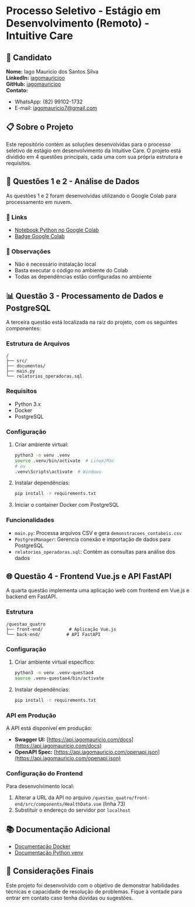 # Processo Seletivo - Estágio em Desenvolvimento (Remoto) - Intuitive Care

## 👤 Candidato
**Nome:** Iago Mauricio dos Santos Silva  
**LinkedIn:** [iagomauricioo](https://www.linkedin.com/in/iagomauricioo/)  
**GitHub:** [iagomauricioo](https://github.com/iagomauricioo)  
**Contato:**  
- WhatsApp: (82) 99102-1732  
- E-mail: iagomauricio7@gmail.com

## 📋 Sobre o Projeto
Este repositório contém as soluções desenvolvidas para o processo seletivo de estágio em desenvolvimento da Intuitive Care. O projeto está dividido em 4 questões principais, cada uma com sua própria estrutura e requisitos.

## 🚀 Questões 1 e 2 - Análise de Dados
As questões 1 e 2 foram desenvolvidas utilizando o Google Colab para processamento em nuvem.

### 🔗 Links
- [Notebook Python no Google Colab](https://colab.research.google.com/drive/1Pq-1cBO6AIXMyY-JAn-PWqbUyN3mMrpF?usp=sharing)
- [Badge Google Colab](https://img.shields.io/badge/Google%20Colab-%23F9A825.svg?style=for-the-badge&logo=googlecolab&logoColor=white)

### 📝 Observações
- Não é necessário instalação local
- Basta executar o código no ambiente do Colab
- Todas as dependências estão configuradas no ambiente

## 📊 Questão 3 - Processamento de Dados e PostgreSQL
A terceira questão está localizada na raiz do projeto, com os seguintes componentes:

### Estrutura de Arquivos
```
/
├── src/
├── documentos/
├── main.py
└── relatorios_operadoras.sql
```

### Requisitos
- Python 3.x
- Docker
- PostgreSQL

### Configuração
1. Criar ambiente virtual:
   ```bash
   python3 -m venv .venv
   source .venv/bin/activate  # Linux/Mac
   # ou
   .venv\Scripts\activate  # Windows
   ```

2. Instalar dependências:
   ```bash
   pip install -r requirements.txt
   ```

3. Iniciar o container Docker com PostgreSQL

### Funcionalidades
- `main.py`: Processa arquivos CSV e gera `demonstracoes_contabeis.csv`
- `PostgresManager`: Gerencia conexão e importação de dados para PostgreSQL
- `relatorios_operadoras.sql`: Contém as consultas para análise dos dados

## 🌐 Questão 4 - Frontend Vue.js e API FastAPI
A quarta questão implementa uma aplicação web com frontend em Vue.js e backend em FastAPI.

### Estrutura
```
/questao_quatro
├── front-end/          # Aplicação Vue.js
└── back-end/          # API FastAPI
```

### Configuração
1. Criar ambiente virtual específico:
   ```bash
   python3 -m venv .venv-questao4
   source .venv-questao4/bin/activate
   ```

2. Instalar dependências:
   ```bash
   pip install -r requirements.txt
   ```

### API em Produção
A API está disponível em produção:
- **Swagger UI:** [https://api.iagomauricio.com/docs](https://api.iagomauricio.com/docs)
- **OpenAPI Spec:** [https://api.iagomauricio.com/openapi.json](https://api.iagomauricio.com/openapi.json)

### Configuração do Frontend
Para desenvolvimento local:
1. Alterar a URL da API no arquivo `/questao_quatro/front-end/src/components/HealthData.vue` (linha 73)
2. Substituir o endereço do servidor por `localhost`

## 📚 Documentação Adicional
- [Documentação Docker](https://docs.docker.com/engine/install/)
- [Documentação Python venv](https://docs.python.org/3/library/venv.html)

## 🤝 Considerações Finais
Este projeto foi desenvolvido com o objetivo de demonstrar habilidades técnicas e capacidade de resolução de problemas. Fique à vontade para entrar em contato caso tenha dúvidas ou sugestões.